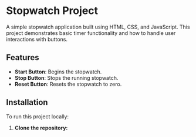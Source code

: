 # Stopwatch Project

A simple stopwatch application built using HTML, CSS, and JavaScript. This project demonstrates basic timer functionality and how to handle user interactions with buttons.

## Features

- **Start Button**: Begins the stopwatch.
- **Stop Button**: Stops the running stopwatch.
- **Reset Button**: Resets the stopwatch to zero.

## Installation

To run this project locally:

1. **Clone the repository:**
   ```bash
   
